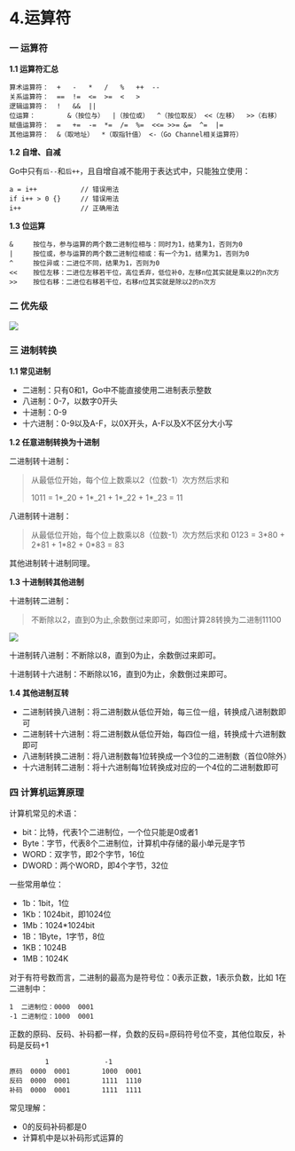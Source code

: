 # 4.运算符



### 一 运算符

**1.1 运算符汇总**

```text
算术运算符：	+	-	*	/	%	++	--	
关系运算符：	==	!=	<=	>=	<	>	
逻辑运算符：	!	&&	||
位运算：		&（按位与）	|（按位或）	^（按位取反）	<<（左移）	>>（右移）
赋值运算符：	=	+=	-=	*=	/=	%=	<<=	>>=	&=	^=	|=
其他运算符：	&（取地址）	*（取指针值） <-（Go Channel相关运算符）
```

**1.2 自增、自减**

Go中只有`后--`和`后++`，且自增自减不能用于表达式中，只能独立使用：

```text
a = i++           // 错误用法
if i++ > 0 {}     // 错误用法
i++               // 正确用法
```

**1.3 位运算**

```text
&     按位与，参与运算的两个数二进制位相与：同时为1，结果为1，否则为0
|     按位或，参与运算的两个数二进制位相或：有一个为1，结果为1，否则为0
^     按位异或：二进位不同，结果为1，否则为0
<<    按位左移：二进位左移若干位，高位丢弃，低位补0，左移n位其实就是乘以2的n次方
>>    按位右移：二进位右移若干位，右移n位其实就是除以2的n次方
```

### 二 优先级

![](https://github.com/overnote/over-golang/raw/master/images/go/01-01.svg)

### 三 进制转换

**1.1 常见进制**

* 二进制：只有0和1，Go中不能直接使用二进制表示整数
* 八进制：0-7，以数字0开头
* 十进制：0-9
* 十六进制：0-9以及A-F，以0X开头，A-F以及X不区分大小写

**1.2 任意进制转换为十进制**

二进制转十进制：

> 从最低位开始，每个位上数乘以2（位数-1）次方然后求和 
>
> 1011 = 1\*_20 + 1\*_21 + 1\*_22 + 1\*_23 = 11

八进制转十进制：

> 从最低位开始，每个位上数乘以8（位数-1）次方然后求和 0123 = 3\*80 + 2\*81 + 1\*82 + 0\*83 = 83

其他进制转十进制同理。

**1.3 十进制转其他进制**

十进制转二进制：

> 不断除以2，直到0为止,余数倒过来即可，如图计算28转换为二进制11100

![](https://github.com/overnote/over-golang/raw/master/images/go/01-02.svg)

十进制转八进制：不断除以8，直到0为止，余数倒过来即可。

十进制转十六进制：不断除以16，直到0为止，余数倒过来即可。

**1.4 其他进制互转**

* 二进制转换八进制：将二进制数从低位开始，每三位一组，转换成八进制数即可
* 二进制转十六进制：将二进制数从低位开始，每四位一组，转换成十六进制数即可
* 八进制转换二进制：将八进制数每1位转换成一个3位的二进制数（首位0除外）
* 十六进制转二进制：将十六进制每1位转换成对应的一个4位的二进制数即可

### 四 计算机运算原理

计算机常见的术语：

* bit：比特，代表1个二进制位，一个位只能是0或者1
* Byte：字节，代表8个二进制位，计算机中存储的最小单元是字节
* WORD：双字节，即2个字节，16位
* DWORD：两个WORD，即4个字节，32位

一些常用单位：

* 1b：1bit，1位
* 1Kb：1024bit，即1024位
* 1Mb：1024\*1024bit
* 1B：1Byte，1字节，8位
* 1KB：1024B
* 1MB：1024K

对于有符号数而言，二进制的最高为是符号位：0表示正数，1表示负数，比如 1在二进制中：

```text
1  二进制位：0000  0001
-1 二进制位：1000  0001
```

正数的原码、反码、补码都一样，负数的反码=原码符号位不变，其他位取反，补码是反码+1

```text
         1              -1
原码  0000  0001        1000  0001
反码  0000  0001        1111  1110
补码  0000  0001        1111  1111
```

常见理解：

* 0的反码补码都是0
* 计算机中是以补码形式运算的


